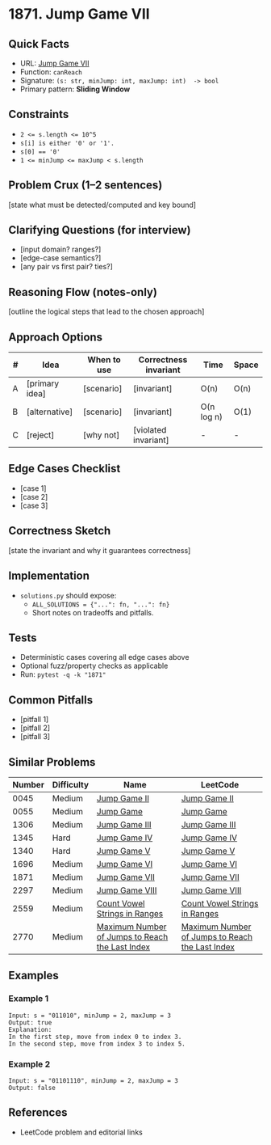 # 1871. Jump Game VII

## Quick Facts

- URL: [Jump Game VII](https://leetcode.com/problems/jump-game-vii/)
- Function: `canReach`
- Signature: `(s: str, minJump: int, maxJump: int)  -> bool`
- Primary pattern: **Sliding Window**

## Constraints

- `2 <= s.length <= 10^5`
- `s[i] is either '0' or '1'.`
- `s[0] == '0'`
- `1 <= minJump <= maxJump < s.length`

## Problem Crux (1–2 sentences)

[state what must be detected/computed and key bound]

## Clarifying Questions (for interview)

- [input domain? ranges?]
- [edge-case semantics?]
- [any pair vs first pair? ties?]

## Reasoning Flow (notes-only)

[outline the logical steps that lead to the chosen approach]

## Approach Options

| #   | Idea           | When to use | Correctness invariant | Time       | Space |
| --- | -------------- | ----------- | --------------------- | ---------- | ----- |
| A   | [primary idea] | [scenario]  | [invariant]           | O(n)       | O(n)  |
| B   | [alternative]  | [scenario]  | [invariant]           | O(n log n) | O(1)  |
| C   | [reject]       | [why not]   | [violated invariant]  | -          | -     |

## Edge Cases Checklist

- [case 1]
- [case 2]
- [case 3]

## Correctness Sketch

[state the invariant and why it guarantees correctness]

## Implementation

- `solutions.py` should expose:
    - `ALL_SOLUTIONS = {"...": fn, "...": fn}`
    - Short notes on tradeoffs and pitfalls.

## Tests

- Deterministic cases covering all edge cases above
- Optional fuzz/property checks as applicable
- Run: `pytest -q -k "1871"`

## Common Pitfalls

- [pitfall 1]
- [pitfall 2]
- [pitfall 3]

## Similar Problems

| Number | Difficulty | Name                                                                                                                 | LeetCode                                                                                                                          |
| ------ | ---------- | -------------------------------------------------------------------------------------------------------------------- | --------------------------------------------------------------------------------------------------------------------------------- |
| 0045   | Medium     | [Jump Game II](../0045-jump-game-ii/readme.md)                                                                       | [Jump Game II](https://leetcode.com/problems/jump-game-ii/)                                                                       |
| 0055   | Medium     | [Jump Game](../0055-jump-game/readme.md)                                                                             | [Jump Game](https://leetcode.com/problems/jump-game/)                                                                             |
| 1306   | Medium     | [Jump Game III](../1306-jump-game-iii/readme.md)                                                                     | [Jump Game III](https://leetcode.com/problems/jump-game-iii/)                                                                     |
| 1345   | Hard       | [Jump Game IV](../1345-jump-game-iv/readme.md)                                                                       | [Jump Game IV](https://leetcode.com/problems/jump-game-iv/)                                                                       |
| 1340   | Hard       | [Jump Game V](../1340-jump-game-v/readme.md)                                                                         | [Jump Game V](https://leetcode.com/problems/jump-game-v/)                                                                         |
| 1696   | Medium     | [Jump Game VI](../1696-jump-game-vi/readme.md)                                                                       | [Jump Game VI](https://leetcode.com/problems/jump-game-vi/)                                                                       |
| 1871   | Medium     | [Jump Game VII](readme.md)                                                                                           | [Jump Game VII](https://leetcode.com/problems/jump-game-vii/)                                                                     |
| 2297   | Medium     | [Jump Game VIII](../2297-jump-game-viii/readme.md)                                                                   | [Jump Game VIII](https://leetcode.com/problems/jump-game-viii/)                                                                   |
| 2559   | Medium     | [Count Vowel Strings in Ranges](../2559-count-vowel-strings-in-ranges/readme.md)                                     | [Count Vowel Strings in Ranges](https://leetcode.com/problems/count-vowel-strings-in-ranges/)                                     |
| 2770   | Medium     | [Maximum Number of Jumps to Reach the Last Index](../2770-maximum-number-of-jumps-to-reach-the-last-index/readme.md) | [Maximum Number of Jumps to Reach the Last Index](https://leetcode.com/problems/maximum-number-of-jumps-to-reach-the-last-index/) |

## Examples

### Example 1

```text
Input: s = "011010", minJump = 2, maxJump = 3
Output: true
Explanation:
In the first step, move from index 0 to index 3.
In the second step, move from index 3 to index 5.
```

### Example 2

```text
Input: s = "01101110", minJump = 2, maxJump = 3
Output: false
```

## References

- LeetCode problem and editorial links
